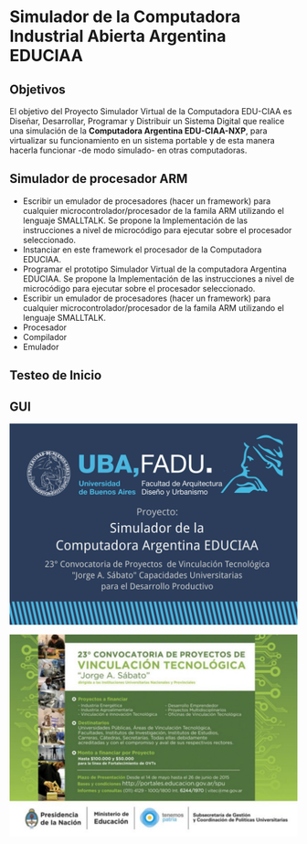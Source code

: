 # Simulador de la Computadora Industrial Abierta Argentina EDUCIAA

## Objetivos
El objetivo del Proyecto Simulador Virtual de la Computadora EDU-CIAA es Diseñar, Desarrollar, Programar y Distribuir un Sistema Digital que realice una simulación de la **Computadora Argentina EDU-CIAA-NXP**, para virtualizar su funcionamiento en un sistema portable y de esta manera hacerla funcionar -de modo simulado- en otras computadoras.

## Simulador de procesador ARM
* Escribir un emulador de procesadores (hacer un framework) para cualquier microcontrolador/procesador de la famila ARM utilizando el lenguaje SMALLTALK. Se propone la Implementación de las instrucciones a nivel de microcódigo para ejecutar sobre el procesador seleccionado.
* Instanciar en este framework el procesador de la Computadora EDUCIAA.
* Programar el prototipo Simulador Virtual de la computadora Argentina EDUCIAA. Se propone la Implementación de las instrucciones a nivel de microcódigo para ejecutar sobre el procesador seleccionado.
* Escribir un emulador de procesadores (hacer un framework) para cualquier microcontrolador/procesador de la famila ARM utilizando el lenguaje SMALLTALK.
 * Procesador
 * Compilador
 * Emulador

## Testeo de Inicio
## GUI


!['Simulador de la Computadora Industrial Abierta Argentina EDUCIAA'](https://github.com/JuanDiazCortez/EdUCIA/blob/mmdiazcortez-patch-1/00_portada-cc.svg)

!['Simulador de la Computadora Industrial Abierta Argentina EDUCIAA'](https://github.com/JuanDiazCortez/EdUCIA/blob/mmdiazcortez-patch-1/01_EDUCIAA_Pertenencia_Presidencia_Ministerio_Educacion.svg)
